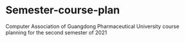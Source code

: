 # Semester-course-plan
Computer Association of Guangdong Pharmaceutical University course planning for the second semester of 2021
